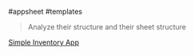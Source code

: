 #appsheet #templates

> Analyze their structure and their sheet structure

[Simple Inventory App](https://www.appsheet.com/Template/AppDef?appName=SimpleInventory-31002422&appId=SimpleInventory-31002422&linkFrom=CopyApp#Data.Tables)

